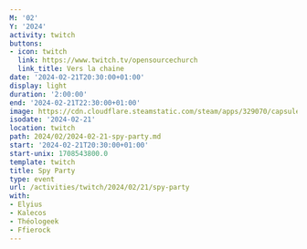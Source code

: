 ```yaml
---
M: '02'
Y: '2024'
activity: twitch
buttons:
- icon: twitch
  link: https://www.twitch.tv/opensourcechurch
  link_title: Vers la chaine
date: '2024-02-21T20:30:00+01:00'
display: light
duration: '2:00:00'
end: '2024-02-21T22:30:00+01:00'
image: https://cdn.cloudflare.steamstatic.com/steam/apps/329070/capsule_616x353.jpg
isodate: '2024-02-21'
location: twitch
path: 2024/02/2024-02-21-spy-party.md
start: '2024-02-21T20:30:00+01:00'
start-unix: 1708543800.0
template: twitch
title: Spy Party
type: event
url: /activities/twitch/2024/02/21/spy-party
with:
- Elyius
- Kalecos
- Théologeek
- Ffierock
---
```

